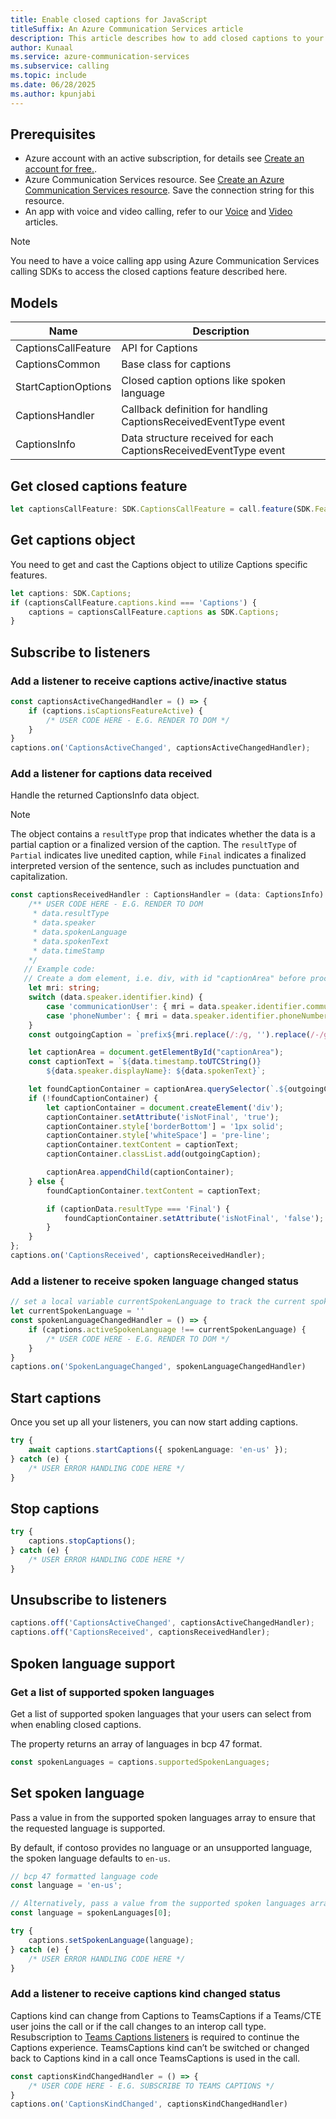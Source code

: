 ```yaml
---
title: Enable closed captions for JavaScript
titleSuffix: An Azure Communication Services article
description: This article describes how to add closed captions to your existing JavaScript calling app using Azure Communication Services.
author: Kunaal
ms.service: azure-communication-services
ms.subservice: calling
ms.topic: include
ms.date: 06/28/2025
ms.author: kpunjabi
---
```


## Prerequisites

- Azure account with an active subscription, for details see [Create an account for free.](https://azure.microsoft.com/pricing/purchase-options/azure-account?cid=msft_learn).
- Azure Communication Services resource. See [Create an Azure Communication Services resource](../../../../quickstarts/create-communication-resource.md?tabs=windows&pivots=platform-azp). Save the connection string for this resource. 
- An app with voice and video calling, refer to our [Voice](../../../../quickstarts/voice-video-calling/getting-started-with-calling.md) and [Video](../../../../quickstarts/voice-video-calling/get-started-with-video-calling.md) articles.
 

> [!NOTE]
> You need to have a voice calling app using Azure Communication Services calling SDKs to access the closed captions feature described here.

## Models

| Name | Description |
| ---- | ----------- |
| CaptionsCallFeature | API for Captions |
| CaptionsCommon | Base class for captions | 
| StartCaptionOptions | Closed caption options like spoken language |
| CaptionsHandler | Callback definition for handling CaptionsReceivedEventType event |
| CaptionsInfo | Data structure received for each CaptionsReceivedEventType event |

## Get closed captions feature

``` typescript
let captionsCallFeature: SDK.CaptionsCallFeature = call.feature(SDK.Features.Captions);
```

## Get captions object

You need to get and cast the Captions object to utilize Captions specific features.

``` typescript
let captions: SDK.Captions;
if (captionsCallFeature.captions.kind === 'Captions') {
    captions = captionsCallFeature.captions as SDK.Captions;
}
```

## Subscribe to listeners

### Add a listener to receive captions active/inactive status

```typescript
const captionsActiveChangedHandler = () => {
    if (captions.isCaptionsFeatureActive) {
        /* USER CODE HERE - E.G. RENDER TO DOM */
    }
}
captions.on('CaptionsActiveChanged', captionsActiveChangedHandler);
```

### Add a listener for captions data received

Handle the returned CaptionsInfo data object. 

> [!NOTE]
> The object contains a `resultType` prop that indicates whether the data is a partial caption or a finalized version of the caption. The `resultType` of `Partial` indicates live unedited caption, while `Final` indicates a finalized interpreted version of the sentence, such as includes punctuation and capitalization.

```typescript
const captionsReceivedHandler : CaptionsHandler = (data: CaptionsInfo) => { 
    /** USER CODE HERE - E.G. RENDER TO DOM 
     * data.resultType
     * data.speaker
     * data.spokenLanguage
     * data.spokenText
     * data.timeStamp
    */
   // Example code:
   // Create a dom element, i.e. div, with id "captionArea" before proceeding with the sample code
    let mri: string;
    switch (data.speaker.identifier.kind) {
        case 'communicationUser': { mri = data.speaker.identifier.communicationUserId; break; }
        case 'phoneNumber': { mri = data.speaker.identifier.phoneNumber; break; }
    }
    const outgoingCaption = `prefix${mri.replace(/:/g, '').replace(/-/g, '')}`;

    let captionArea = document.getElementById("captionArea");
    const captionText = `${data.timestamp.toUTCString()}
        ${data.speaker.displayName}: ${data.spokenText}`;

    let foundCaptionContainer = captionArea.querySelector(`.${outgoingCaption}[isNotFinal='true']`);
    if (!foundCaptionContainer) {
        let captionContainer = document.createElement('div');
        captionContainer.setAttribute('isNotFinal', 'true');
        captionContainer.style['borderBottom'] = '1px solid';
        captionContainer.style['whiteSpace'] = 'pre-line';
        captionContainer.textContent = captionText;
        captionContainer.classList.add(outgoingCaption);

        captionArea.appendChild(captionContainer);
    } else {
        foundCaptionContainer.textContent = captionText;

        if (captionData.resultType === 'Final') {
            foundCaptionContainer.setAttribute('isNotFinal', 'false');
        }
    }
}; 
captions.on('CaptionsReceived', captionsReceivedHandler); 
```

### Add a listener to receive spoken language changed status
```typescript
// set a local variable currentSpokenLanguage to track the current spoken language in the call
let currentSpokenLanguage = ''
const spokenLanguageChangedHandler = () => {
    if (captions.activeSpokenLanguage !== currentSpokenLanguage) {
        /* USER CODE HERE - E.G. RENDER TO DOM */
    }
}
captions.on('SpokenLanguageChanged', spokenLanguageChangedHandler)
```

## Start captions

Once you set up all your listeners, you can now start adding captions.

``` typescript
try {
    await captions.startCaptions({ spokenLanguage: 'en-us' });
} catch (e) {
    /* USER ERROR HANDLING CODE HERE */
}
```

## Stop captions

``` typescript
try {
    captions.stopCaptions(); 
} catch (e) {
    /* USER ERROR HANDLING CODE HERE */
}
```

## Unsubscribe to listeners

```typescript
captions.off('CaptionsActiveChanged', captionsActiveChangedHandler);
captions.off('CaptionsReceived', captionsReceivedHandler); 
```

## Spoken language support

### Get a list of supported spoken languages

Get a list of supported spoken languages that your users can select from when enabling closed captions.

The property returns an array of languages in bcp 47 format.

``` typescript
const spokenLanguages = captions.supportedSpokenLanguages; 
```

## Set spoken language

Pass a value in from the supported spoken languages array to ensure that the requested language is supported.

By default, if contoso provides no language or an unsupported language, the spoken language defaults to `en-us`.

``` typescript
// bcp 47 formatted language code
const language = 'en-us'; 

// Alternatively, pass a value from the supported spoken languages array
const language = spokenLanguages[0]; 

try {
    captions.setSpokenLanguage(language);
} catch (e) {
    /* USER ERROR HANDLING CODE HERE */
}
```

### Add a listener to receive captions kind changed status

Captions kind can change from Captions to TeamsCaptions if a Teams/CTE user joins the call or if the call changes to an interop call type. Resubscription to [Teams Captions listeners](../../../../how-tos/calling-sdk/closed-captions-teams-interop-how-to.md) is required to continue the Captions experience. TeamsCaptions kind can’t be switched or changed back to Captions kind in a call once TeamsCaptions is used in the call.

```typescript
const captionsKindChangedHandler = () => {
    /* USER CODE HERE - E.G. SUBSCRIBE TO TEAMS CAPTIONS */
}
captions.on('CaptionsKindChanged', captionsKindChangedHandler)
```
